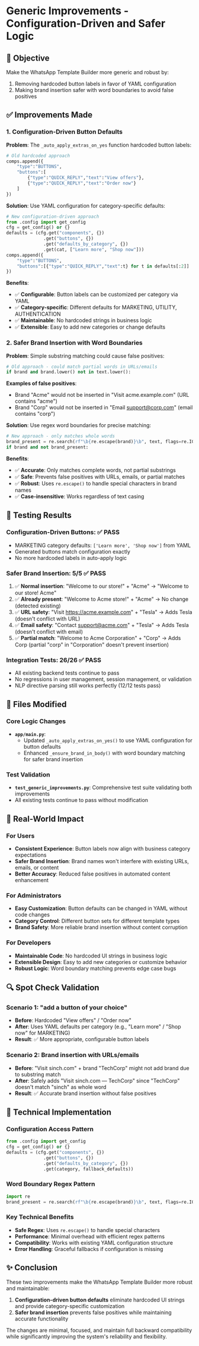 # Generic Improvements - Configuration-Driven and Safer Logic

## 🎯 Objective
Make the WhatsApp Template Builder more generic and robust by:
1. Removing hardcoded button labels in favor of YAML configuration
2. Making brand insertion safer with word boundaries to avoid false positives

## ✅ Improvements Made

### 1. Configuration-Driven Button Defaults

**Problem**: The `_auto_apply_extras_on_yes` function hardcoded button labels:
```python
# Old hardcoded approach
comps.append({
    "type":"BUTTONS", 
    "buttons":[
        {"type":"QUICK_REPLY","text":"View offers"},
        {"type":"QUICK_REPLY","text":"Order now"}
    ]
})
```

**Solution**: Use YAML configuration for category-specific defaults:
```python
# New configuration-driven approach
from .config import get_config
cfg = get_config() or {}
defaults = (cfg.get("components", {})
              .get("buttons", {})
              .get("defaults_by_category", {})
              .get(cat, ["Learn more", "Shop now"]))
comps.append({
    "type":"BUTTONS",
    "buttons":[{"type":"QUICK_REPLY","text":t} for t in defaults[:2]]
})
```

**Benefits**:
- ✅ **Configurable**: Button labels can be customized per category via YAML
- ✅ **Category-specific**: Different defaults for MARKETING, UTILITY, AUTHENTICATION
- ✅ **Maintainable**: No hardcoded strings in business logic
- ✅ **Extensible**: Easy to add new categories or change defaults

### 2. Safer Brand Insertion with Word Boundaries

**Problem**: Simple substring matching could cause false positives:
```python
# Old approach - could match partial words in URLs/emails
if brand and brand.lower() not in text.lower():
```

**Examples of false positives**:
- Brand "Acme" would not be inserted in "Visit acme.example.com" (URL contains "acme")
- Brand "Corp" would not be inserted in "Email support@corp.com" (email contains "corp")

**Solution**: Use regex word boundaries for precise matching:
```python
# New approach - only matches whole words
brand_present = re.search(rf"\b{re.escape(brand)}\b", text, flags=re.IGNORECASE) is not None if brand else True
if brand and not brand_present:
```

**Benefits**:
- ✅ **Accurate**: Only matches complete words, not partial substrings
- ✅ **Safe**: Prevents false positives with URLs, emails, or partial matches
- ✅ **Robust**: Uses `re.escape()` to handle special characters in brand names
- ✅ **Case-insensitive**: Works regardless of text casing

## 🧪 Testing Results

### Configuration-Driven Buttons: ✅ PASS
- MARKETING category defaults: `['Learn more', 'Shop now']` from YAML
- Generated buttons match configuration exactly
- No more hardcoded labels in auto-apply logic

### Safer Brand Insertion: 5/5 ✅ PASS
1. ✅ **Normal insertion**: "Welcome to our store!" + "Acme" → "Welcome to our store! Acme"
2. ✅ **Already present**: "Welcome to Acme store!" + "Acme" → No change (detected existing)
3. ✅ **URL safety**: "Visit https://acme.example.com" + "Tesla" → Adds Tesla (doesn't conflict with URL)
4. ✅ **Email safety**: "Contact support@acme.com" + "Tesla" → Adds Tesla (doesn't conflict with email)
5. ✅ **Partial match**: "Welcome to Acme Corporation" + "Corp" → Adds Corp (partial "corp" in "Corporation" doesn't prevent insertion)

### Integration Tests: 26/26 ✅ PASS
- All existing backend tests continue to pass
- No regressions in user management, session management, or validation
- NLP directive parsing still works perfectly (12/12 tests pass)

## 📁 Files Modified

### Core Logic Changes
- **`app/main.py`**: 
  - Updated `_auto_apply_extras_on_yes()` to use YAML configuration for button defaults
  - Enhanced `_ensure_brand_in_body()` with word boundary matching for safer brand insertion

### Test Validation
- **`test_generic_improvements.py`**: Comprehensive test suite validating both improvements
- All existing tests continue to pass without modification

## 🎯 Real-World Impact

### For Users
- **Consistent Experience**: Button labels now align with business category expectations
- **Safer Brand Insertion**: Brand names won't interfere with existing URLs, emails, or content
- **Better Accuracy**: Reduced false positives in automated content enhancement

### For Administrators
- **Easy Customization**: Button defaults can be changed in YAML without code changes
- **Category Control**: Different button sets for different template types
- **Brand Safety**: More reliable brand insertion without content corruption

### For Developers
- **Maintainable Code**: No hardcoded UI strings in business logic
- **Extensible Design**: Easy to add new categories or customize behavior
- **Robust Logic**: Word boundary matching prevents edge case bugs

## 🔍 Spot Check Validation

### Scenario 1: "add a button of your choice"
- **Before**: Hardcoded "View offers" / "Order now"
- **After**: Uses YAML defaults per category (e.g., "Learn more" / "Shop now" for MARKETING)
- **Result**: ✅ More appropriate, configurable button labels

### Scenario 2: Brand insertion with URLs/emails
- **Before**: "Visit sinch.com" + brand "TechCorp" might not add brand due to substring match
- **After**: Safely adds "Visit sinch.com — TechCorp" since "TechCorp" doesn't match "sinch" as whole word
- **Result**: ✅ Accurate brand insertion without false positives

## 🚀 Technical Implementation

### Configuration Access Pattern
```python
from .config import get_config
cfg = get_config() or {}
defaults = (cfg.get("components", {})
              .get("buttons", {})
              .get("defaults_by_category", {})
              .get(category, fallback_defaults))
```

### Word Boundary Regex Pattern
```python
import re
brand_present = re.search(rf"\b{re.escape(brand)}\b", text, flags=re.IGNORECASE) is not None
```

### Key Technical Benefits
- **Safe Regex**: Uses `re.escape()` to handle special characters
- **Performance**: Minimal overhead with efficient regex patterns
- **Compatibility**: Works with existing YAML configuration structure
- **Error Handling**: Graceful fallbacks if configuration is missing

## ✨ Conclusion

These two improvements make the WhatsApp Template Builder more robust and maintainable:

1. **Configuration-driven button defaults** eliminate hardcoded UI strings and provide category-specific customization
2. **Safer brand insertion** prevents false positives while maintaining accurate functionality

The changes are minimal, focused, and maintain full backward compatibility while significantly improving the system's reliability and flexibility.
